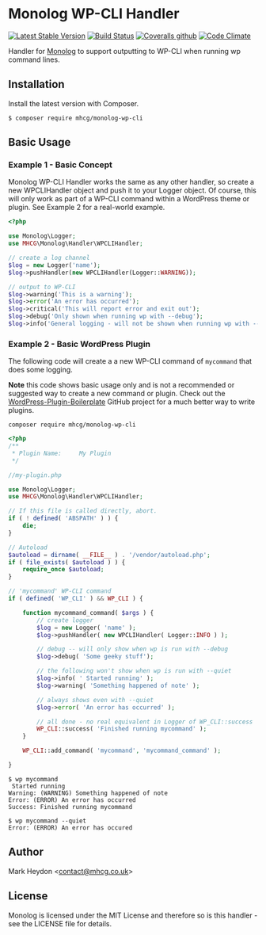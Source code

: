 # Monolog WP-CLI Handler

[![Latest Stable Version](https://img.shields.io/packagist/v/mhcg/monolog-wp-cli.svg)](https://packagist.org/packages/mhcg/monolog-wp-cli)
[![Build Status](https://img.shields.io/travis/com/mhcg/monolog-wp-cli.svg)](https://travis-ci.com/mhcg/monolog-wp-cli)
[![Coveralls github](https://img.shields.io/coveralls/github/mhcg/monolog-wp-cli.svg)](https://coveralls.io/github/mhcg/monolog-wp-cli)
[![Code Climate](https://img.shields.io/codeclimate/maintainability/mhcg/monolog-wp-cli.svg)](https://codeclimate.com/github/mhcg/monolog-wp-cli)

Handler for [Monolog](https://github.com/Seldaek/monolog) to support outputting to WP-CLI when running wp command lines.

## Installation
Install the latest version with Composer.

```shell
$ composer require mhcg/monolog-wp-cli
```

## Basic Usage

### Example 1 - Basic Concept

Monolog WP-CLI Handler works the same as any other handler, so create a new WPCLIHandler object and push it to your Logger object.  Of course, this will only work as part of a WP-CLI command within a WordPress theme or plugin.  See Example 2 for a real-world example.

```php
<?php

use Monolog\Logger;
use MHCG\Monolog\Handler\WPCLIHandler;

// create a log channel
$log = new Logger('name');
$log->pushHandler(new WPCLIHandler(Logger::WARNING));

// output to WP-CLI
$log->warning('This is a warning');
$log->error('An error has occurred');
$log->critical('This will report error and exit out');
$log->debug('Only shown when running wp with --debug');
$log->info('General logging - will not be shown when running wp with --quiet');
```

### Example 2 - Basic WordPress Plugin

The following code will create a a new WP-CLI command of `mycommand` that does some logging.

**Note** this code shows basic usage only and is not a recommended or suggested way to create a new command or plugin.  Check out the [WordPress-Plugin-Boilerplate](https://github.com/DevinVinson/WordPress-Plugin-Boilerplate) GitHub project for a much better way to write plugins.

```shell
composer require mhcg/monolog-wp-cli
```

```php
<?php
/**
 * Plugin Name:     My Plugin
 */

//my-plugin.php

use Monolog\Logger;
use MHCG\Monolog\Handler\WPCLIHandler;

// If this file is called directly, abort.
if ( ! defined( 'ABSPATH' ) ) {
    die;
}

// Autoload
$autoload = dirname( __FILE__ ) . '/vendor/autoload.php';
if ( file_exists( $autoload ) ) {
    require_once $autoload;
}

// 'mycommand' WP-CLI command
if ( defined( 'WP_CLI' ) && WP_CLI ) {

    function mycommand_command( $args ) {
        // create logger
        $log = new Logger( 'name' );
        $log->pushHandler( new WPCLIHandler( Logger::INFO ) );

        // debug -- will only show when wp is run with --debug
        $log->debug( 'Some geeky stuff');

        // the following won't show when wp is run with --quiet
        $log->info( ' Started running' );
        $log->warning( 'Something happened of note' );

        // always shows even with --quiet
        $log->error( 'An error has occurred' );

        // all done - no real equivalent in Logger of WP_CLI::success
        WP_CLI::success( 'Finished running mycommand' );
    }

    WP_CLI::add_command( 'mycommand', 'mycommand_command' );

}
```

```shell
$ wp mycommand
 Started running
Warning: (WARNING) Something happened of note
Error: (ERROR) An error has occurred
Success: Finished running mycommand
```

```shell
$ wp mycommand --quiet
Error: (ERROR) An error has occured
```

## Author
Mark Heydon <[contact@mhcg.co.uk](contact@mhcg.co.uk)> 

## License
Monolog is licensed under the MIT License and therefore so is this handler - see the LICENSE file for details.
